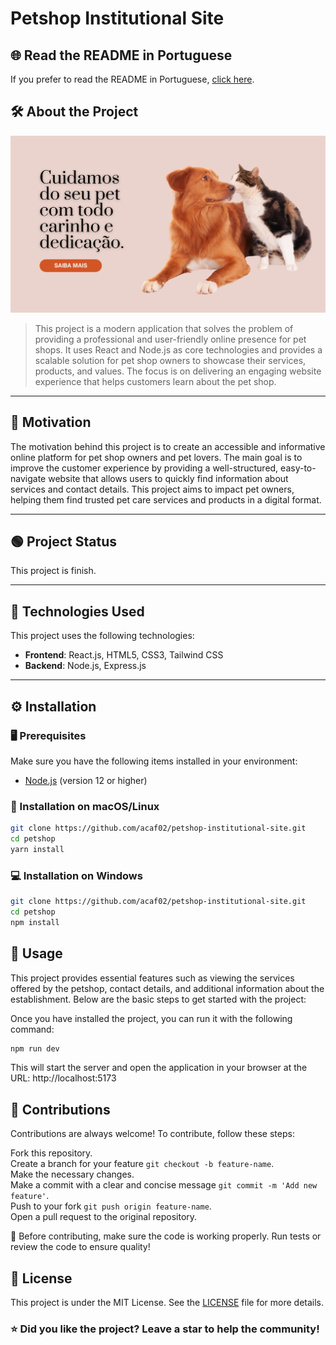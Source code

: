 # Petshop Institutional Site

## 🌐 Read the README in Portuguese

If you prefer to read the README in Portuguese, [click here](README-pt.md).


## 🛠️ About the Project

![Sample Image](About.png)

> This project is a modern application that solves the problem of providing a professional and user-friendly online presence for pet shops. It uses React and Node.js as core technologies and provides a scalable solution for pet shop owners to showcase their services, products, and values. The focus is on delivering an engaging website experience that helps customers learn about the pet shop.

---
## 🎯 Motivation

The motivation behind this project is to create an accessible and informative online platform for pet shop owners and pet lovers. The main goal is to improve the customer experience by providing a well-structured, easy-to-navigate website that allows users to quickly find information about services and contact details. This project aims to impact pet owners, helping them find trusted pet care services and products in a digital format.

---
## 🟢 Project Status

This project is finish.

---

## 🧰 Technologies Used

This project uses the following technologies:

- **Frontend**: React.js, HTML5, CSS3, Tailwind CSS
- **Backend**: Node.js, Express.js

---

## ⚙️ Installation

### 🖥️ Prerequisites

Make sure you have the following items installed in your environment:

- [Node.js](https://nodejs.org) (version 12 or higher)

### 🔧 Installation on macOS/Linux

```bash
git clone https://github.com/acaf02/petshop-institutional-site.git
cd petshop
yarn install

```

### 💻 Installation on Windows

```bash
git clone https://github.com/acaf02/petshop-institutional-site.git
cd petshop
npm install

```

## 🚀 Usage

This project provides essential features such as viewing the services offered by the petshop, contact details, and additional information about the establishment. Below are the basic steps to get started with the project:

Once you have installed the project, you can run it with the following command:
```bash
npm run dev

```
This will start the server and open the application in your browser at the URL: http://localhost:5173

## 🤝 Contributions

Contributions are always welcome! To contribute, follow these steps:

Fork this repository.<br>
Create a branch for your feature `git checkout -b feature-name`.<br>
Make the necessary changes.<br>
Make a commit with a clear and concise message `git commit -m 'Add new feature'`.<br>
Push to your fork `git push origin feature-name`.<br>
Open a pull request to the original repository.<br>

🔄 Before contributing, make sure the code is working properly. Run tests or review the code to ensure quality!

## 📜 License

This project is under the MIT License. See the [LICENSE](LICENSE) file for more details.

### ⭐ Did you like the project? Leave a star to help the community!
